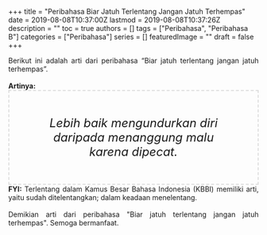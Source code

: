+++
title = "Peribahasa Biar Jatuh Terlentang Jangan Jatuh Terhempas"
date = 2019-08-08T10:37:00Z
lastmod = 2019-08-08T10:37:26Z
description = ""
toc = true
authors = []
tags = ["Peribahasa", "Peribahasa B"]
categories = ["Peribahasa"]
series = []
featuredImage = ""
draft = false
+++

<div dir="ltr" style="text-align: left;" trbidi="on"><div style="text-align: justify;">Berikut ini adalah arti dari peribahasa “Biar jatuh terlentang jangan jatuh terhempas”.</div><br /><div style="text-align: justify;"><b>Artinya:</b></div><div style="border: 2px dashed #ddd; font-size: 24px; height: auto; margin: 0 auto; padding: 50px; text-align: center; width: auto;"><i>Lebih baik mengundurkan diri daripada menanggung malu karena dipecat.</i></div><div style="text-align: justify;"><b>FYI:</b> Terlentang dalam Kamus Besar Bahasa Indonesia (KBBI) memiliki arti, yaitu sudah ditelentangkan; dalam keadaan menelentang.<br /><br /></div><div style="text-align: justify;">Demikian arti dari peribahasa "Biar jatuh terlentang jangan jatuh terhempas". Semoga bermanfaat.</div></div>

